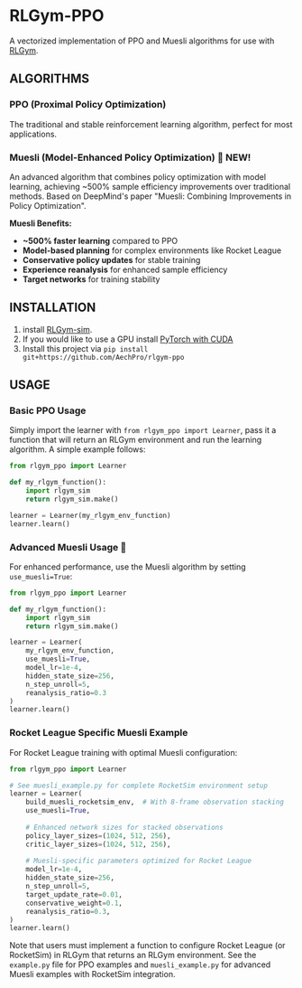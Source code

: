 # RLGym-PPO
A vectorized implementation of PPO and Muesli algorithms for use with [RLGym](rlgym.org).

## ALGORITHMS

### PPO (Proximal Policy Optimization)
The traditional and stable reinforcement learning algorithm, perfect for most applications.

### Muesli (Model-Enhanced Policy Optimization) 🚀 NEW!
An advanced algorithm that combines policy optimization with model learning, achieving ~500% sample efficiency improvements over traditional methods. Based on DeepMind's paper "Muesli: Combining Improvements in Policy Optimization".

**Muesli Benefits:**
- **~500% faster learning** compared to PPO
- **Model-based planning** for complex environments like Rocket League
- **Conservative policy updates** for stable training
- **Experience reanalysis** for enhanced sample efficiency
- **Target networks** for training stability

## INSTALLATION
1. install [RLGym-sim](https://github.com/AechPro/rocket-league-gym-sim). 
2. If you would like to use a GPU install [PyTorch with CUDA](https://pytorch.org/get-started/locally/)
3. Install this project via `pip install git+https://github.com/AechPro/rlgym-ppo`

## USAGE

### Basic PPO Usage
Simply import the learner with `from rlgym_ppo import Learner`, pass it a function that will return an RLGym environment
and run the learning algorithm. A simple example follows:
```python
from rlgym_ppo import Learner

def my_rlgym_function():
    import rlgym_sim
    return rlgym_sim.make()

learner = Learner(my_rlgym_env_function)
learner.learn()
```

### Advanced Muesli Usage 🚀
For enhanced performance, use the Muesli algorithm by setting `use_muesli=True`:
```python
from rlgym_ppo import Learner

def my_rlgym_function():
    import rlgym_sim
    return rlgym_sim.make()

learner = Learner(
    my_rlgym_env_function,
    use_muesli=True,
    model_lr=1e-4,
    hidden_state_size=256,
    n_step_unroll=5,
    reanalysis_ratio=0.3
)
learner.learn()
```

### Rocket League Specific Muesli Example
For Rocket League training with optimal Muesli configuration:
```python
from rlgym_ppo import Learner

# See muesli_example.py for complete RocketSim environment setup
learner = Learner(
    build_muesli_rocketsim_env,  # With 8-frame observation stacking
    use_muesli=True,
    
    # Enhanced network sizes for stacked observations  
    policy_layer_sizes=(1024, 512, 256),
    critic_layer_sizes=(1024, 512, 256),
    
    # Muesli-specific parameters optimized for Rocket League
    model_lr=1e-4,
    hidden_state_size=256,
    n_step_unroll=5,
    target_update_rate=0.01,
    conservative_weight=0.1,
    reanalysis_ratio=0.3,
)
learner.learn()
```

Note that users must implement a function to configure Rocket League (or RocketSim) in RLGym that returns an 
RLGym environment. See the `example.py` file for PPO examples and `muesli_example.py` for advanced Muesli examples with RocketSim integration.
